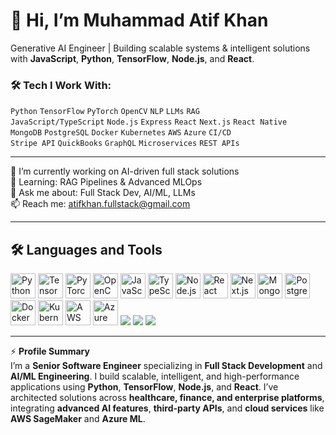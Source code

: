 # 👋 Hi, I’m Muhammad Atif Khan
Generative AI Engineer | Building scalable systems & intelligent solutions with **JavaScript**, **Python**, **TensorFlow**, **Node.js**, and **React**.

### 🛠️ Tech I Work With:
`Python` `TensorFlow` `PyTorch` `OpenCV` `NLP` `LLMs` `RAG`  
`JavaScript/TypeScript` `Node.js` `Express` `React` `Next.js` `React Native`  
`MongoDB` `PostgreSQL` `Docker` `Kubernetes` `AWS` `Azure` `CI/CD`  
`Stripe API` `QuickBooks` `GraphQL` `Microservices` `REST APIs`  

---

🔭 I’m currently working on AI-driven full stack solutions  
🌱 Learning: RAG Pipelines & Advanced MLOps  
💬 Ask me about: Full Stack Dev, AI/ML, LLMs  
📫 Reach me: atifkhan.fullstack@gmail.com  

---

## 🛠️ Languages and Tools

<p align="left">
  <!-- Core AI/ML -->
  <img src="https://cdn.jsdelivr.net/gh/devicons/devicon/icons/python/python-original.svg" alt="Python" width="40" height="40"/>
  <img src="https://cdn.jsdelivr.net/gh/devicons/devicon/icons/tensorflow/tensorflow-original.svg" alt="TensorFlow" width="40" height="40"/>
  <img src="https://cdn.jsdelivr.net/gh/devicons/devicon/icons/pytorch/pytorch-original.svg" alt="PyTorch" width="40" height="40"/>
  <img src="https://cdn.jsdelivr.net/gh/devicons/devicon/icons/opencv/opencv-original.svg" alt="OpenCV" width="40" height="40"/>

  <!-- Full Stack -->
  <img src="https://cdn.jsdelivr.net/gh/devicons/devicon/icons/javascript/javascript-original.svg" alt="JavaScript" width="40" height="40"/>
  <img src="https://cdn.jsdelivr.net/gh/devicons/devicon/icons/typescript/typescript-original.svg" alt="TypeScript" width="40" height="40"/>
  <img src="https://cdn.jsdelivr.net/gh/devicons/devicon/icons/nodejs/nodejs-original.svg" alt="Node.js" width="40" height="40"/>
  <img src="https://cdn.jsdelivr.net/gh/devicons/devicon/icons/react/react-original.svg" alt="React" width="40" height="40"/>
  <img src="https://cdn.jsdelivr.net/gh/devicons/devicon/icons/nextjs/nextjs-original.svg" alt="Next.js" width="40" height="40"/>

  <!-- Databases -->
  <img src="https://cdn.jsdelivr.net/gh/devicons/devicon/icons/mongodb/mongodb-original.svg" alt="MongoDB" width="40" height="40"/>
  <img src="https://cdn.jsdelivr.net/gh/devicons/devicon/icons/postgresql/postgresql-original.svg" alt="PostgreSQL" width="40" height="40"/>

  <!-- DevOps & Cloud -->
  <img src="https://cdn.jsdelivr.net/gh/devicons/devicon/icons/docker/docker-original.svg" alt="Docker" width="40" height="40"/>
  <img src="https://cdn.jsdelivr.net/gh/devicons/devicon/icons/kubernetes/kubernetes-plain.svg" alt="Kubernetes" width="40" height="40"/>
  <img src="https://icongr.am/devicon/amazonwebservices-original.svg?size=40&color=currentColor" alt="AWS" width="40" height="40"/>
  <img src="https://cdn.jsdelivr.net/gh/devicons/devicon/icons/azure/azure-original.svg" alt="Azure" width="40" height="40"/>

  <!-- APIs & Others -->
  <img src="https://img.shields.io/badge/GraphQL-E10098?style=for-the-badge&logo=graphql&logoColor=white"/>
  <img src="https://img.shields.io/badge/Stripe-008CDD?style=for-the-badge&logo=stripe&logoColor=white"/>
  <img src="https://img.shields.io/badge/Microservices-00BCD4?style=for-the-badge&logo=microgen&logoColor=white"/>
</p>

---

⚡ **Profile Summary**  
I’m a **Senior Software Engineer** specializing in **Full Stack Development** and **AI/ML Engineering**. I build scalable, intelligent, and high-performance applications using **Python**, **TensorFlow**, **Node.js**, and **React**. I’ve architected solutions across **healthcare, finance, and enterprise platforms**, integrating **advanced AI features**, **third-party APIs**, and **cloud services** like **AWS SageMaker** and **Azure ML**.  
